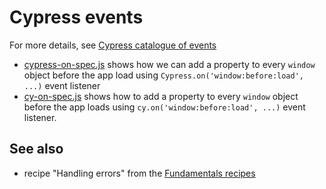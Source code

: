 # Cypress events

For more details, see [Cypress catalogue of events](https://on.cypress.io/catalog-of-events)

- [cypress-on-spec.js]('./cypress/integration/cypress-on-spec.js') shows how we can add a property to every `window` object before the app load using `Cypress.on('window:before:load', ...)` event listener
- [cy-on-spec.js]('./cypress/integration/cy-on-spec.js') shows how to add a property to every `window` object before the app loads using `cy.on('window:before:load', ...)` event listener.

## See also

- recipe "Handling errors" from the [Fundamentals recipes](https://github.com/cypress-io/cypress-example-recipes#fundamentals)
